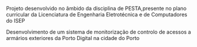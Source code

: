 Projeto desenvolvido no âmbido da disciplina de PESTA,presente no plano curricular da Licenciatura de Engenharia Eletrotécnica e de Computadores do ISEP

Desenvolvimento de um sistema de monitorização de controlo de acessos a armários exteriores  da Porto Digital na cidade do Porto

